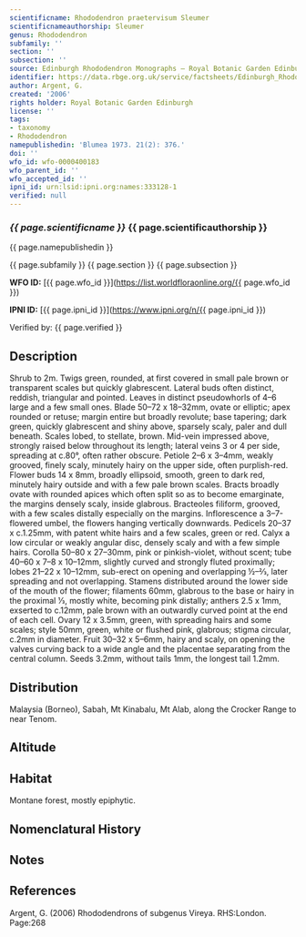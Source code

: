 ```yaml
---
scientificname: Rhododendron praetervisum Sleumer
scientificnameauthorship: Sleumer
genus: Rhododendron
subfamily: ''
section: ''
subsection: ''
source: Edinburgh Rhododendron Monographs – Royal Botanic Garden Edinburgh
identifier: https://data.rbge.org.uk/service/factsheets/Edinburgh_Rhododendron_Monographs.xhtml
author: Argent, G.
created: '2006'
rights holder: Royal Botanic Garden Edinburgh
license: ''
tags:
- taxonomy
- Rhododendron
namepublishedin: 'Blumea 1973. 21(2): 376.'
doi: ''
wfo_id: wfo-0000400183
wfo_parent_id: ''
wfo_accepted_id: ''
ipni_id: urn:lsid:ipni.org:names:333128-1
verified: null
---
```

### _{{ page.scientificname }}_ {{ page.scientificauthorship }}
 {{ page.namepublishedin }}

{{ page.subfamily }} {{ page.section }} {{ page.subsection }}

**WFO ID:** [{{ page.wfo_id }}](https://list.worldfloraonline.org/{{ page.wfo_id }})

**IPNI ID:** [{{ page.ipni_id }}](https://www.ipni.org/n/{{ page.ipni_id }})

Verified by: {{ page.verified }}



## Description
Shrub to 2m. Twigs green, rounded, at first covered in small pale brown or transparent scales but quickly glabrescent. Lateral buds often distinct, reddish, triangular and pointed. Leaves in distinct pseudowhorls of 4–6 large and a few small ones. Blade 50–72 x 18–32mm, ovate or elliptic; apex rounded or retuse; margin entire but broadly revolute; base tapering; dark green, quickly glabrescent and shiny above, sparsely scaly, paler and dull beneath. Scales lobed, to stellate, brown. Mid-vein impressed above, strongly raised below throughout its length; lateral veins 3 or 4 per side, spreading at c.80°, often rather obscure. Petiole 2–6 x 3–4mm, weakly grooved, finely scaly, minutely hairy on the upper side, often purplish-red. Flower buds 14 x 8mm, broadly ellipsoid, smooth, green to dark red, minutely hairy outside and with a few pale brown scales. Bracts broadly ovate with rounded apices which often split so as to become emarginate, the margins densely scaly, inside glabrous. Bracteoles filiform, grooved, with a few scales distally especially on the margins. Inflorescence a 3–7-flowered umbel, the flowers hanging vertically downwards. Pedicels 20–37 x c.1.25mm, with patent white hairs and a few scales, green or red. Calyx a low circular or weakly angular disc, densely scaly and with a few simple hairs. Corolla 50–80 x 27–30mm, pink or pinkish-violet, without scent; tube 40–60 x 7–8 x 10–12mm, slightly curved and strongly fluted proximally; lobes 21–22 x 10–12mm, sub-erect on opening and overlapping ½–2⁄3, later spreading and not overlapping. Stamens distributed around the lower side of the mouth of the flower; filaments 60mm, glabrous to the base or hairy in the proximal 1⁄3, mostly white, becoming pink distally; anthers 2.5 x 1mm, exserted to c.12mm, pale brown with an outwardly curved point at the end of each cell. Ovary 12 x 3.5mm, green, with spreading hairs and some scales; style 50mm, green, white or flushed pink, glabrous; stigma circular, c.2mm in diameter. Fruit 30–32 x 5–6mm, hairy and scaly, on opening the valves curving back to a wide angle and the placentae separating from the central column. Seeds 3.2mm, without tails 1mm, the longest tail 1.2mm.

## Distribution
Malaysia (Borneo), Sabah, Mt Kinabalu, Mt Alab, along the Crocker Range to near Tenom.

## Altitude


## Habitat
Montane forest, mostly epiphytic.

## Nomenclatural History

                       
## Notes


## References

Argent, G. (2006) Rhododendrons of subgenus Vireya. RHS:London. Page:268
